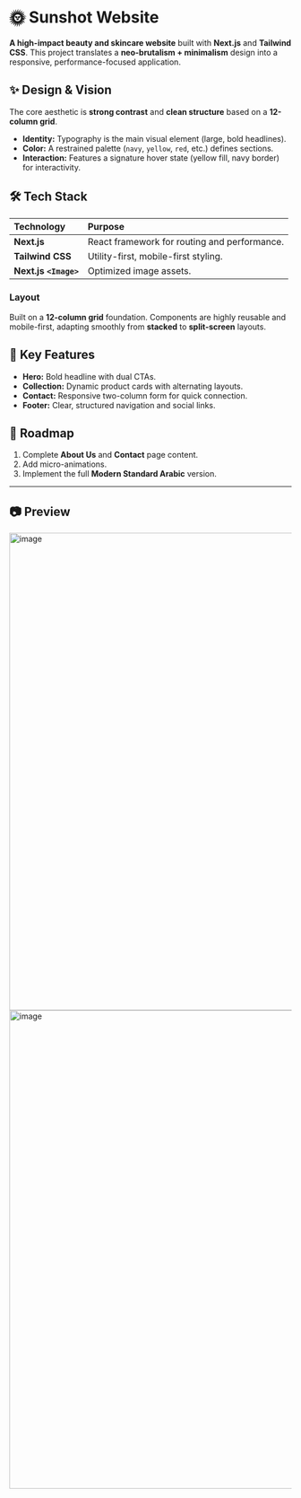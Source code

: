 # 🌞 Sunshot Website

**A high-impact beauty and skincare website** built with **Next.js** and **Tailwind CSS**. This project translates a **neo-brutalism + minimalism** design into a responsive, performance-focused application.

## ✨ Design & Vision

The core aesthetic is **strong contrast** and **clean structure** based on a **12-column grid**.

* **Identity:** Typography is the main visual element (large, bold headlines).
* **Color:** A restrained palette (`navy`, `yellow`, `red`, etc.) defines sections.
* **Interaction:** Features a signature hover state (yellow fill, navy border) for interactivity.

## 🛠️ Tech Stack

| Technology | Purpose |
| :--- | :--- |
| **Next.js** | React framework for routing and performance. |
| **Tailwind CSS** | Utility-first, mobile-first styling. |
| **Next.js `<Image>`** | Optimized image assets. |

### Layout

Built on a **12-column grid** foundation. Components are highly reusable and mobile-first, adapting smoothly from **stacked** to **split-screen** layouts.

## 🧩 Key Features

* **Hero:** Bold headline with dual CTAs.
* **Collection:** Dynamic product cards with alternating layouts.
* **Contact:** Responsive two-column form for quick connection.
* **Footer:** Clear, structured navigation and social links.

## 🔮 Roadmap

1.  Complete **About Us** and **Contact** page content.
2.  Add micro-animations.
3.  Implement the full **Modern Standard Arabic** version.

---

## 📷 Preview
<img width="1462" height="851" alt="image" src="https://github.com/user-attachments/assets/00bdee55-aeba-4694-89d9-7e44e742068f" />

<img width="1462" height="853" alt="image" src="https://github.com/user-attachments/assets/42e6e743-520a-4a48-9f55-41aaf592d519" />

